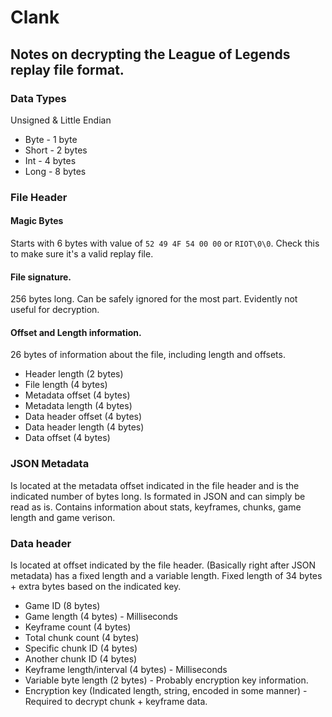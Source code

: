 # Clank
## Notes on decrypting the League of Legends replay file format.

### Data Types
Unsigned & Little Endian
* Byte - 1 byte
* Short - 2 bytes
* Int - 4 bytes
* Long - 8 bytes

### File Header
#### Magic Bytes
Starts with 6 bytes with value of `52 49 4F 54 00 00` or `RIOT\0\0`. Check this to make sure it's a valid replay file.
#### File signature.
256 bytes long. Can be safely ignored for the most part. Evidently not useful for decryption.
#### Offset and Length information.
26 bytes of information about the file, including length and offsets.
* Header length (2 bytes)
* File length (4 bytes)
* Metadata offset (4 bytes)
* Metadata length (4 bytes)
* Data header offset (4 bytes)
* Data header length (4 bytes)
* Data offset (4 bytes)

### JSON Metadata
Is located at the metadata offset indicated in the file header and is the indicated number of bytes long. Is formated in JSON and can simply be read as is. Contains information about stats, keyframes, chunks, game length and game verison.

### Data header
Is located at offset indicated by the file header. (Basically right after JSON metadata) has a fixed length and a variable length. Fixed length of 34 bytes + extra bytes based on the indicated key.
* Game ID (8 bytes)
* Game length (4 bytes) - Milliseconds
* Keyframe count (4 bytes)
* Total chunk count (4 bytes)
* Specific chunk ID (4 bytes)
* Another chunk ID (4 bytes)
* Keyframe length/interval (4 bytes) - Milliseconds
* Variable byte length (2 bytes) - Probably encryption key information.
* Encryption key (Indicated length, string, encoded in some manner) - Required to decrypt chunk + keyframe data.
